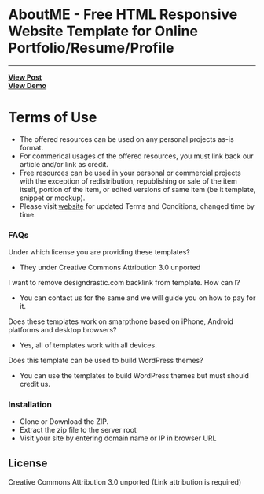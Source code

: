 # AboutME - Free HTML Responsive Website Template for Online Portfolio/Resume/Profile
----------------------------------

<a href="https://designdrastic.com/template/aboutme-classic-portfolio-template"><strong>View Post</strong></a><br />
<a href="https://designdrastic.github.io/AboutME/"><strong>View Demo</strong></a><br />

# Terms of Use

  - The offered resources can be used on any personal projects as-is format.
  - For commerical usages of the offered resources, you must link back our article and/or link as credit.
  - Free  resources can be used  in your personal or commercial projects with the exception of redistribution, republishing or sale of the item itself, portion of the item, or edited versions of same item (be it template, snippet or mockup).
  - Please visit [website](http://designdrastic.com) for updated Terms and Conditions, changed time by time.

### FAQs

Under which license you are providing these templates?
* They  under Creative Commons Attribution 3.0 unported

I want to remove designdrastic.com backlink from template. How can I?
* You can contact us for the same and we will guide you on how to pay for it.

Does these templates work on smarpthone based on iPhone, Android platforms and desktop browsers?
* Yes, all of templates work with all devices.

Does this template can be used to build WordPress themes?
* You can use the templates to build WordPress themes but must should credit us.

### Installation

- Clone or Download the ZIP. 
- Extract the zip file to the server root
- Visit your site by entering domain name or IP in browser URL


License
----

Creative Commons Attribution 3.0 unported (Link attribution is required)

